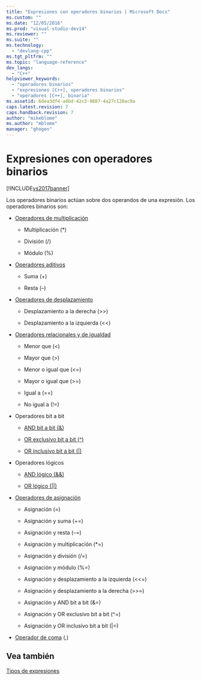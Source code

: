 ```yaml
---
title: "Expresiones con operadores binarios | Microsoft Docs"
ms.custom: ""
ms.date: "12/05/2016"
ms.prod: "visual-studio-dev14"
ms.reviewer: ""
ms.suite: ""
ms.technology: 
  - "devlang-cpp"
ms.tgt_pltfrm: ""
ms.topic: "language-reference"
dev_langs: 
  - "C++"
helpviewer_keywords: 
  - "operadores binarios"
  - "expresiones [C++], operadores binarios"
  - "operadores [C++], binaria"
ms.assetid: 6dea3df4-a4bd-42c3-9807-4a27c120ac9a
caps.latest.revision: 7
caps.handback.revision: 7
author: "mikeblome"
ms.author: "mblome"
manager: "ghogen"
---
```

# Expresiones con operadores binarios
[!INCLUDE[vs2017banner](../assembler/inline/includes/vs2017banner.md)]

Los operadores binarios actúan sobre dos operandos de una expresión.  Los operadores binarios son:  
  
-   [Operadores de multiplicación](../cpp/multiplicative-operators-and-the-modulus-operator.md)  
  
    -   Multiplicación \(\*\)  
  
    -   División \(\/\)  
  
    -   Módulo \(%\)  
  
-   [Operadores aditivos](../cpp/additive-operators-plus-and.md)  
  
    -   Suma \(\+\)  
  
    -   Resta \(–\)  
  
-   [Operadores de desplazamiento](../cpp/left-shift-and-right-shift-operators-input-and-output.md)  
  
    -   Desplazamiento a la derecha \(\>\>\)  
  
    -   Desplazamiento a la izquierda \(\<\<\)  
  
-   [Operadores relacionales y de igualdad](../cpp/relational-operators-equal-and-equal.md)  
  
    -   Menor que \(\<\)  
  
    -   Mayor que \(\>\)  
  
    -   Menor o igual que \(\<\=\)  
  
    -   Mayor o igual que \(\>\=\)  
  
    -   Igual a \(\=\=\)  
  
    -   No igual a \(\!\=\)  
  
-   Operadores bit a bit  
  
    -   [AND bit a bit \(&\)](../cpp/bitwise-and-operator-amp.md)  
  
    -   [OR exclusivo bit a bit \(^\)](../cpp/bitwise-exclusive-or-operator-hat.md)  
  
    -   [OR inclusivo bit a bit \(&#124;\)](../cpp/bitwise-inclusive-or-operator-pipe.md)  
  
-   Operadores lógicos  
  
    -   [AND lógico \(&&\)](../cpp/logical-and-operator-amp-amp.md)  
  
    -   [OR lógico \(&#124;&#124;\)](../cpp/logical-or-operator-pipe-pipe.md)  
  
-   [Operadores de asignación](../cpp/assignment-operators.md)  
  
    -   Asignación \(\=\)  
  
    -   Asignación y suma \(\+\=\)  
  
    -   Asignación y resta \(–\=\)  
  
    -   Asignación y multiplicación \(\*\=\)  
  
    -   Asignación y división \(\/\=\)  
  
    -   Asignación y módulo \(%\=\)  
  
    -   Asignación y desplazamiento a la izquierda \(\<\<\=\)  
  
    -   Asignación y desplazamiento a la derecha \(\>\>\=\)  
  
    -   Asignación y AND bit a bit \(&\=\)  
  
    -   Asignación y OR exclusivo bit a bit \(^\=\)  
  
    -   Asignación y OR inclusivo bit a bit \(&#124;\=\)  
  
-   [Operador de coma](../cpp/comma-operator.md) \(,\)  
  
## Vea también  
 [Tipos de expresiones](../cpp/types-of-expressions.md)